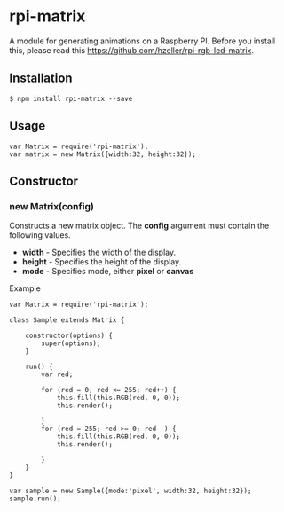 # rpi-matrix

A module for generating animations on a Raspberry PI.
Before you install this, please read this https://github.com/hzeller/rpi-rgb-led-matrix.

## Installation
	$ npm install rpi-matrix --save


## Usage

	var Matrix = require('rpi-matrix');
	var matrix = new Matrix({width:32, height:32});



## Constructor

### new Matrix(config)

Constructs a new matrix object. The **config** argument must contain the following values.

- **width**      - Specifies the width of the display.
- **height**     - Specifies the height of the display.
- **mode**       - Specifies mode, either **pixel** or **canvas**

Example

	var Matrix = require('rpi-matrix');

    class Sample extends Matrix {

        constructor(options) {
            super(options);
        }

        run() {
            var red;

            for (red = 0; red <= 255; red++) {
                this.fill(this.RGB(red, 0, 0));
                this.render();
            
            }
            for (red = 255; red >= 0; red--) {
                this.fill(this.RGB(red, 0, 0));
                this.render();
            
            }    
        }
    }

    var sample = new Sample({mode:'pixel', width:32, height:32});
    sample.run();